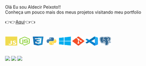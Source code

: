 Olá Eu sou Aldecir Peixoto!! </br>
Conheça um pouco mais dos meus projetos visitando meu portfolio </br>
<div>
  👉👉<a href="https://aldecirpeixoto.tech/" target="_blank">Aqui</a>👈👈
</div>

</br>
<div style="display: inline_block"><br>
  <img align="center" alt="Aldecir-Js" height="30" width="40" src="https://raw.githubusercontent.com/devicons/devicon/master/icons/javascript/javascript-plain.svg">
  <img align="center" alt="Aldecir-Node" height="30" width="40" src="https://raw.githubusercontent.com/devicons/devicon/master/icons/nodejs/nodejs-plain.svg">
  <img align="center" alt="Aldecir-CSS" height="30" width="40" src="https://raw.githubusercontent.com/devicons/devicon/master/icons/css3/css3-original.svg">
  <img align="center" alt="Aldecir-Python" height="30" width="40" src="https://raw.githubusercontent.com/devicons/devicon/master/icons/python/python-original.svg">
  <img align="center" alt="Aldecir-Windows" height="30" width="40" src="https://raw.githubusercontent.com/devicons/devicon/master/icons/windows8/windows8-original.svg">
  <img align="center" alt="Aldecir-Git" height="30" width="40" src="https://raw.githubusercontent.com/devicons/devicon/master/icons/git/git-original.svg">
  <img align="center" alt="Aldecir-VsCode" height="30" width="40" src="https://raw.githubusercontent.com/devicons/devicon/master/icons/vscode/vscode-original.svg">
  <img align="center" alt="Aldecir-PostgreSQL" height="30" width="40" src="https://raw.githubusercontent.com/devicons/devicon/master/icons/postgresql/postgresql-plain.svg">
</div>

<div>
</br>
</br>
  <a href="https://www.instagram.com/aldecirpeixoto/" target="_blank"><img src="https://img.shields.io/badge/Instagram-E4405F?style=for-the-badge&logo=instagram&logoColor=white" target="_blank"></a>
  <a href="https://www.youtube.com/@aldecirpeixoto9117" target="_blank"><img src="https://img.shields.io/badge/YouTube-FF0000?style=for-the-badge&logo=youtube&logoColor=white" target="_blank"></a>
  <a href="https://www.linkedin.com/in/aldecir-peixoto-07b99b53/" target="_blank"><img src="https://img.shields.io/badge/LinkedIn-0077B5?style=for-the-badge&logo=linkedin&logoColor=white" target="_blank"></a>
  
  </br>
</div>
